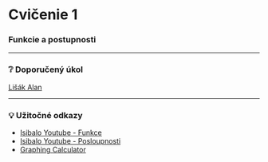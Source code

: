 # Cvičenie 1
### Funkcie a postupnosti

---
### :grey_question: Doporučený úkol
[Lišák Alan](https://www.inf.upol.cz/alan/)

---
### :bulb: Užitočné odkazy
- [Isibalo Youtube - Funkce](https://www.youtube.com/playlist?list=PLD-MTmOzXT5Mida3iVsIbxySbi_14g8Bv)
- [Isibalo Youtube - Posloupnosti](https://www.youtube.com/playlist?list=PLD-MTmOzXT5MjZ-rjLIogIx8MrG74a--d)
- [Graphing Calculator](https://www.desmos.com/calculator)
